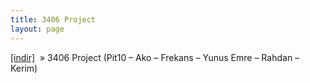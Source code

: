 ```yaml
---
title: 3406 Project
layout: page
---
```

<a href="https://cloud.mail.ru/public/13a1b0fda66d/3406%20Project" target="_blank">[indir]</a>  »  3406 Project (Pit10 &#8211; Ako &#8211; Frekans &#8211; Yunus Emre &#8211; Rahdan &#8211; Kerim)
